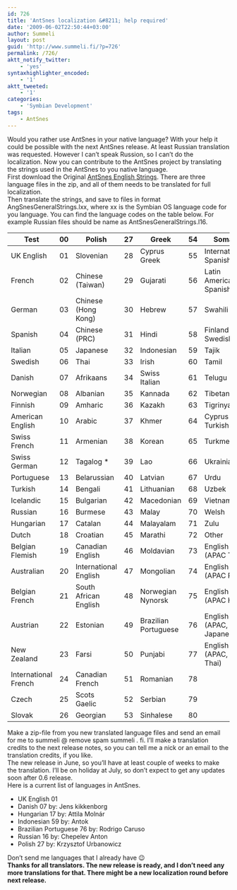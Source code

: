 ```yaml
---
id: 726
title: 'AntSnes localization &#8211; help required'
date: '2009-06-02T22:50:44+03:00'
author: Summeli
layout: post
guid: 'http://www.summeli.fi/?p=726'
permalink: /726/
aktt_notify_twitter:
    - 'yes'
syntaxhighlighter_encoded:
    - '1'
aktt_tweeted:
    - '1'
categories:
    - 'Symbian Development'
tags:
    - AntSnes
---
```


Would you rather use AntSnes in your native language? With your help it could be possible with the next AntSnes release. At least Russian translation was requested. However I can’t speak Russion, so I can’t do the localization. Now you can contribute to the AntSnes project by translating the strings used in the AntSnes to you native language.  
First download the Original [AntSnes English Strings](http://www.summeli.com/wp-content/uploads/2009/06/antsnesstring.zip). There are three language files in the zip, and all of them needs to be translated for full localization.  
Then translate the strings, and save to files in format AngSnesGeneralStrings.lxx, where xx is the Symbian OS language code for you language. You can find the language codes on the table below. For example Russian files should be name as AntSnesGeneralStrings.l16.

| Test | 00 | Polish | 27 | Greek | 54 | Somali | 81 |
|---|---|---|---|---|---|---|---|
| UK English | 01 | Slovenian | 28 | Cyprus Greek | 55 | International Spanish | 82 |
| French | 02 | Chinese (Taiwan) | 29 | Gujarati | 56 | Latin American Spanish | 83 |
| German | 03 | Chinese (Hong Kong) | 30 | Hebrew | 57 | Swahili | 84 |
| Spanish | 04 | Chinese (PRC) | 31 | Hindi | 58 | Finland Swedish | 85 |
| Italian | 05 | Japanese | 32 | Indonesian | 59 | Tajik | 86 |
| Swedish | 06 | Thai | 33 | Irish | 60 | Tamil | 87 |
| Danish | 07 | Afrikaans | 34 | Swiss Italian | 61 | Telugu | 88 |
| Norwegian | 08 | Albanian | 35 | Kannada | 62 | Tibetan | 89 |
| Finnish | 09 | Amharic | 36 | Kazakh | 63 | Tigrinya | 90 |
| American English | 10 | Arabic | 37 | Khmer | 64 | Cyprus Turkish | 91 |
| Swiss French | 11 | Armenian | 38 | Korean | 65 | Turkmen | 92 |
| Swiss German | 12 | Tagalog \* | 39 | Lao | 66 | Ukrainian | 93 |
| Portuguese | 13 | Belarussian | 40 | Latvian | 67 | Urdu | 94 |
| Turkish | 14 | Bengali | 41 | Lithuanian | 68 | Uzbek | 95 |
| Icelandic | 15 | Bulgarian | 42 | Macedonian | 69 | Vietnamese | 96 |
| Russian | 16 | Burmese | 43 | Malay | 70 | Welsh | 97 |
| Hungarian | 17 | Catalan | 44 | Malayalam | 71 | Zulu | 98 |
| Dutch | 18 | Croatian | 45 | Marathi | 72 | Other | 99 |
| Belgian Flemish | 19 | Canadian English | 46 | Moldavian | 73 | English (APAC TW) | 157 |
| Australian | 20 | International English | 47 | Mongolian | 74 | English (APAC PRC) | 158 |
| Belgian French | 21 | South African English | 48 | Norwegian Nynorsk | 75 | English (APAC HK) | 160 |
| Austrian | 22 | Estonian | 49 | Brazilian Portuguese | 76 | English (APAC, Japanese) | 161 |
| New Zealand | 23 | Farsi | 50 | Punjabi | 77 | English (APAC, Thai) |  |
| International French | 24 | Canadian French | 51 | Romanian | 78 |  |  |
| Czech | 25 | Scots Gaelic | 52 | Serbian | 79 |  |  |
| Slovak | 26 | Georgian | 53 | Sinhalese | 80 |  |  |

Make a zip-file from you new translated language files and send an email for me to summeli @ remove spam summeli . fi. I’ll make a translation credits to the next release notes, so you can tell me a nick or an email to the translation credits, if you like.  
The new release in June, so you’ll have at least couple of weeks to make the translation. I’ll be on holiday at July, so don’t expect to get any updates soon after 0.6 release.  
Here is a current list of languages in AntSnes.

- UK English 01
- Danish 07 by: Jens kikkenborg
- Hungarian 17 by: Attila Molnár
- Indonesian 59 by: Antok
- Brazilian Portuguese 76 by: Rodrigo Caruso
- Russian 16 by: Chepelev Anton
- Polish 27 by: Krzysztof Urbanowicz

Don’t send me languages that I already have 😉  
**Thanks for all translators. The new release is ready, and I don’t need any more translations for that. There might be a new localization round before next release.**